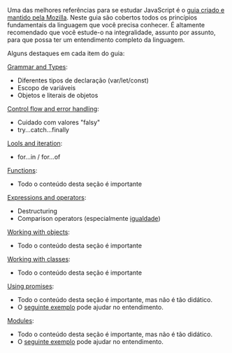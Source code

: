 Uma das melhores referências para se estudar JavaScript é o [guia criado e mantido pela Mozilla](https://developer.mozilla.org/en-US/docs/Web/JavaScript/Guide/Introduction). Neste guia são cobertos todos os princípios fundamentais da linguagem que você precisa conhecer. É altamente recomendado que você estude-o na integralidade, assunto por assunto, para que possa ter um entendimento completo da linguagem.

Alguns destaques em cada item do guia:

[Grammar and Types](https://developer.mozilla.org/en-US/docs/Web/JavaScript/Guide/Grammar_and_Types):
* Diferentes tipos de declaração (var/let/const)
* Escopo de variáveis
* Objetos e literais de objetos

[Control flow and error handling](https://developer.mozilla.org/en-US/docs/Web/JavaScript/Guide/Control_flow_and_error_handling):
* Cuidado com valores "falsy"
* try...catch...finally

[Lools and iteration](https://developer.mozilla.org/en-US/docs/Web/JavaScript/Guide/Loops_and_iteration):
* for...in / for...of

[Functions](https://developer.mozilla.org/en-US/docs/Web/JavaScript/Guide/Functions):
* Todo o conteúdo desta seção é importante

[Expressions and operators](https://developer.mozilla.org/en-US/docs/Web/JavaScript/Guide/Expressions_and_Operators):
* Destructuring
* Comparison operators (especialmente [igualdade](https://developer.mozilla.org/en-US/docs/Web/JavaScript/Equality_comparisons_and_sameness))

[Working with objects](https://developer.mozilla.org/en-US/docs/Web/JavaScript/Guide/Working_with_Objects):
* Todo o conteúdo desta seção é importante

[Working with classes](https://developer.mozilla.org/en-US/docs/Web/JavaScript/Guide/Using_Classes):
* Todo o conteúdo desta seção é importante

[Using promises](https://developer.mozilla.org/en-US/docs/Web/JavaScript/Guide/Using_promises):
* Todo o conteúdo desta seção é importante, mas não é tão didático.
* O [seguinte exemplo](./exemploPromises.md) pode ajudar no entendimento.

[Modules](https://developer.mozilla.org/en-US/docs/Web/JavaScript/Guide/Modules):
* Todo o conteúdo desta seção é importante, mas não é tão didático.
* O [seguinte exemplo](./exemploModulos.md) pode ajudar no entendimento.
